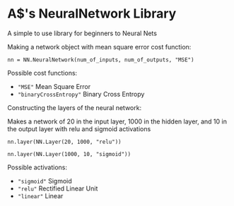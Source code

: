 # A$'s NeuralNetwork Library
A simple to use library for beginners to Neural Nets

Making a network object with mean square error cost function:

`nn = NN.NeuralNetwork(num_of_inputs, num_of_outputs, "MSE")`

Possible cost functions:

- `"MSE"` Mean Square Error
- `"binaryCrossEntropy"` Binary Cross Entropy


Constructing the layers of the neural network:

Makes a network of 20 in the input layer, 1000 in the hidden layer, and 10 in the output layer with relu and sigmoid activations

`nn.layer(NN.Layer(20, 1000, "relu"))`

`nn.layer(NN.Layer(1000, 10, "sigmoid"))`

Possible activations:

- `"sigmoid"` Sigmoid
- `"relu"` Rectified Linear Unit
- `"linear"` Linear

